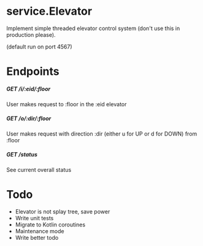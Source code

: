 # service.Elevator

Implement simple threaded elevator control system (don't use this in production please).

(default run on port 4567)

# Endpoints

##### GET /i/:eid/:floor

User makes request to :floor in the :eid elevator


##### GET /o/:dir/:floor

User makes request with direction :dir (either u for UP or d for DOWN) from :floor

##### GET /status

See current overall status

# Todo

* Elevator is not splay tree, save power
* Write unit tests
* Migrate to Kotlin coroutines
* Maintenance mode
* Write better todo

